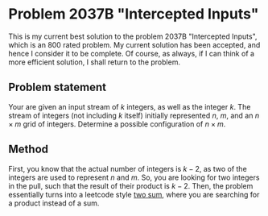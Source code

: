 # Problem 2037B "Intercepted Inputs"
This is my current best solution to the problem 2037B "Intercepted Inputs", which is an 800 rated problem. My current solution has been accepted, and hence I consider it to be complete. Of course, as always, if I can think of a more efficient solution, I shall return to the problem. 

## Problem statement
Your are given an input stream of $k$ integers, as well as the integer $k$. The stream of integers (not including $k$ itself) initially represented $n$, $m$, and an $n \times m$ grid of integers. Determine a possible configuration of $n \times m$.

## Method
First, you know that the actual number of integers is $k - 2$, as two of the integers are used to represent $n$ and $m$. So, you are looking for two integers in the pull, such that the result of their product is $k - 2$. Then, the problem essentially turns into a leetcode style [two sum](https://leetcode.com/problems/two-sum/description/?envType=study-plan-v2&envId=top-interview-150), where you are searching for a product instead of a sum.
